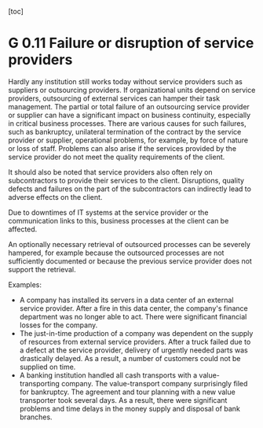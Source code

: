 [toc]
 
G 0.11 Failure or disruption of service providers
==============================================

Hardly any institution still works today without service providers such as suppliers or outsourcing providers. If organizational units depend on service providers, outsourcing of external services can hamper their task management. The partial or total failure of an outsourcing service provider or supplier can have a significant impact on business continuity, especially in critical business processes. There are various causes for such failures, such as bankruptcy, unilateral termination of the contract by the service provider or supplier, operational problems, for example, by force of nature or loss of staff. Problems can also arise if the services provided by the service provider do not meet the quality requirements of the client.

It should also be noted that service providers also often rely on subcontractors to provide their services to the client. Disruptions, quality defects and failures on the part of the subcontractors can indirectly lead to adverse effects on the client.

Due to downtimes of IT systems at the service provider or the communication links to this, business processes at the client can be affected.

An optionally necessary retrieval of outsourced processes can be severely hampered, for example because the outsourced processes are not sufficiently documented or because the previous service provider does not support the retrieval.

Examples:

* A company has installed its servers in a data center of an external service provider. After a fire in this data center, the company's finance department was no longer able to act. There were significant financial losses for the company.
* The just-in-time production of a company was dependent on the supply of resources from external service providers. After a truck failed due to a defect at the service provider, delivery of urgently needed parts was drastically delayed. As a result, a number of customers could not be supplied on time.
* A banking institution handled all cash transports with a value-transporting company. The value-transport company surprisingly filed for bankruptcy. The agreement and tour planning with a new value transporter took several days. As a result, there were significant problems and time delays in the money supply and disposal of bank branches.
